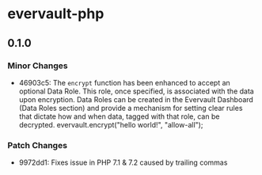 # evervault-php

## 0.1.0

### Minor Changes

- 46903c5: The `encrypt` function has been enhanced to accept an optional Data Role. This role, once specified, is associated with the data upon encryption. Data Roles can be created in the Evervault Dashboard (Data Roles section) and provide a mechanism for setting clear rules that dictate how and when data, tagged with that role, can be decrypted.
  evervault.encrypt("hello world!", "allow-all");

### Patch Changes

- 9972dd1: Fixes issue in PHP 7.1 & 7.2 caused by trailing commas

